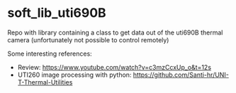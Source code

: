 # soft_lib_uti690B
Repo with library containing a class to get data out of the uti690B thermal camera (unfortunately not possible to control remotely)

Some interesting references:
- Review:
  https://www.youtube.com/watch?v=c3mzCcxUp_o&t=12s
- UTI260 image processing with python:
https://github.com/Santi-hr/UNI-T-Thermal-Utilities
